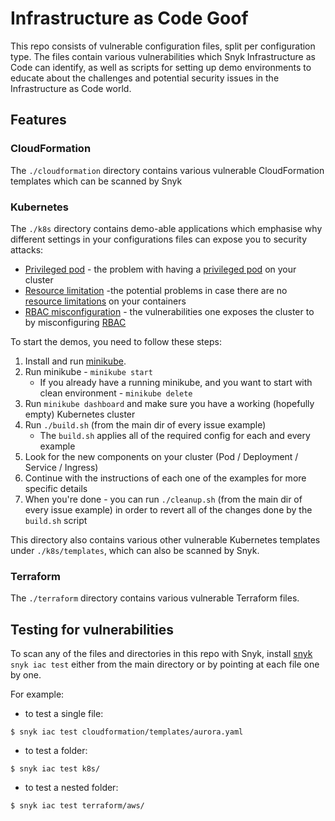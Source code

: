 # Infrastructure as Code Goof
This repo consists of vulnerable configuration files, split per configuration type. 
The files contain various vulnerabilities which Snyk Infrastructure as Code can identify, as well as scripts for setting up demo environments to educate about the challenges and potential security issues in the Infrastructure as Code world.

## Features
### CloudFormation
The `./cloudformation` directory contains various vulnerable CloudFormation templates which can be scanned by Snyk

### Kubernetes
The `./k8s` directory contains demo-able applications which emphasise why different settings in your configurations files can expose you to security attacks:
* [Privileged pod](k8s/PrivilegedPod/README.md) - the problem with having a [privileged pod](https://kubernetes.io/docs/concepts/policy/pod-security-policy/#privileged) on your cluster
* [Resource limitation](k8s/ResourceLimitation/README.md) -the potential problems in case there are no [resource limitations](https://kubernetes.io/docs/concepts/configuration/manage-compute-resources-container/#resource-requests-and-limits-of-pod-and-container) on your containers
* [RBAC misconfiguration](k8s/RBAC-Misconfiguration/README.md) - the vulnerabilities one exposes the cluster to by misconfiguring [RBAC](https://kubernetes.io/docs/reference/access-authn-authz/rbac/)

To start the demos, you need to follow these steps:
1. Install and run [minikube](https://kubernetes.io/docs/setup/learning-environment/minikube/#installation).
2. Run minikube - `minikube start`
    * If you already have a running minikube, and you want to start with clean environment - `minikube delete`
3. Run `minikube dashboard` and make sure you have a working (hopefully empty) Kubernetes cluster
4. Run `./build.sh` (from the main dir of every issue example)
    * The `build.sh` applies all of the required config for each and every example
5. Look for the new components on your cluster (Pod / Deployment / Service / Ingress)
6. Continue with the instructions of each one of the examples for more specific details
7. When you're done - you can run `./cleanup.sh` (from the main dir of every issue example) in order to revert all of the changes done by the `build.sh` script


This directory also contains various other vulnerable Kubernetes templates under `./k8s/templates`, which can also be scanned by Snyk.

### Terraform
The `./terraform` directory contains various vulnerable Terraform files.

## Testing for vulnerabilities
To scan any of the files and directories in this repo with Snyk, install [snyk](https://github.com/snyk/snyk/) `snyk iac test` either from the main directory or by pointing at each file one by one.

For example:
- to test a single file:
```
$ snyk iac test cloudformation/templates/aurora.yaml
```
- to test a folder:
```
$ snyk iac test k8s/
```
- to test a nested folder:
```
$ snyk iac test terraform/aws/
```
